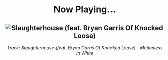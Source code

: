 <div align="center"> 
<h1>Now Playing...</h1>

![Slaughterhouse (feat. Bryan Garris Of Knocked Loose)](https://i.scdn.co/image/ab67616d00001e023528a891d36d16d760cda271)
--
_<p>Track: Slaughterhouse (feat. Bryan Garris Of Knocked Loose) - Motionless In White </p>_
</div>
